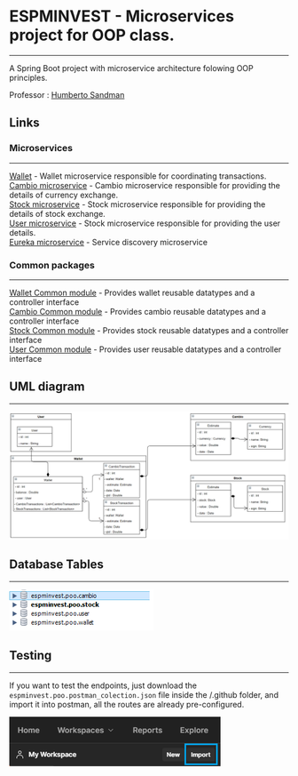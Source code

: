 # ESPMINVEST - Microservices project for OOP class.

---
A Spring Boot project with microservice architecture folowing OOP principles. 

Professor : [Humberto Sandman](https://github.com/hsandmann)

## Links

### Microservices

---
[Wallet](https://github.com/PedroMiotti/espminvest.poo.wallet) - Wallet microservice responsible for coordinating transactions. </br>
[Cambio microservice](https://github.com/PedroMiotti/espminvest.poo.cambio) - Cambio microservice responsible for providing the details of currency exchange. </br>
[Stock microservice](https://github.com/PedroMiotti/espminvest.poo.stock) - Stock microservice responsible for providing the details of stock exchange. </br>
[User microservice](https://github.com/PedroMiotti/espminvest.poo.user) - Stock microservice responsible for providing the user details. </br>
[Eureka microservice](https://github.com/PedroMiotti/espminvest.poo.eureka) - Service discovery microservice </br>

### Common packages

---

[Wallet Common module](https://github.com/PedroMiotti/espminvest.poo.wallet.common) - Provides wallet reusable datatypes and a controller interface  </br>
[Cambio Common module](https://github.com/PedroMiotti/espminvest.poo.cambio.common) - Provides cambio reusable datatypes and a controller interface </br>
[Stock Common module](https://github.com/PedroMiotti/espminvest.poo.stock.common) - Provides stock reusable datatypes and a controller interface </br>
[User Common module](https://github.com/PedroMiotti/espminvest.poo.user.common) - Provides user reusable datatypes and a controller interface </br>


## UML diagram

---

![UML diagram](.github/images/diagram.png "Uml diagram")

## Database Tables

---

![Database tables](.github/images/databasetables.png "Database tables")


## Testing 

---

If you want to test the endpoints, just download the `espminvest.poo.postman_colection.json` file inside the /.github folder, and import it into postman, all the routes are already pre-configured.

![Postman import example](.github/images/postmanimport.png "Database tables")


